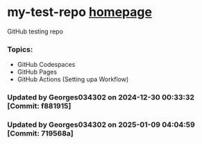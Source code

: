 # my-test-repo <a href="https://georges034302.github.io/my-test-repo/"> homepage</a>

GitHub testing repo 

### Topics:
* GitHub Codespaces
* GitHub Pages
* GitHub Actions (Setting upa Workflow)

### Updated by Georges034302 on 2024-12-30 00:33:32 [Commit: f881915]
### Updated by Georges034302 on 2025-01-09 04:04:59 [Commit: 719568a]
